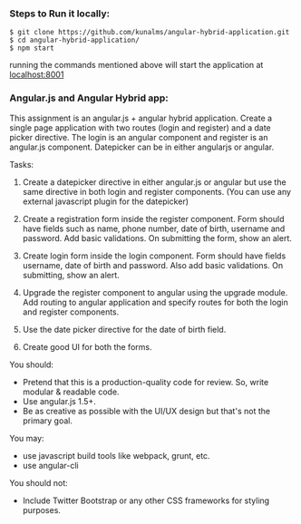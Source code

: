 ### Steps to Run it locally:
```
$ git clone https://github.com/kunalms/angular-hybrid-application.git
$ cd angular-hybrid-application/
$ npm start
```

running the commands mentioned above will start the application at [localhost:8001](localhost:8001)


### Angular.js and Angular Hybrid app: 

This assignment is an angular.js + angular hybrid application. 
Create a single page application with two routes (login and register) and a date picker directive. The login is an angular component and register 
is an angular.js component. Datepicker can be in either angularjs or angular.

Tasks:
1. Create a datepicker directive in either angular.js or angular but use the same directive in both login and register components.
(You can use any external javascript plugin for the datepicker)

2. Create a registration form inside the register component. Form should have fields such as name, phone number, date of 
birth, username and password. Add basic validations. On submitting the form, show an alert.

3. Create login form inside the login component. Form should have fields username, date of birth and password. Also add basic validations. 
On submitting, show an alert.

4. Upgrade the register component to angular using the upgrade module. Add routing to angular application and specify 
routes for both the login and register components.

5. Use the date picker directive for the date of birth field.

6. Create good UI for both the forms. 

You should:
  - Pretend that this is a production-quality code for review. So, write modular & readable code.
  - Use angular.js 1.5+.
  - Be as creative as possible with the UI/UX design but that's not the primary goal.

You may:
  - use javascript build tools like webpack, grunt, etc.
  - use angular-cli

You should not:
  - Include Twitter Bootstrap or any other CSS frameworks for styling purposes.

 
